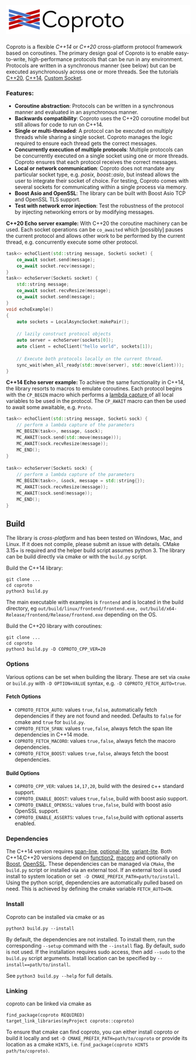 ![](./misc/banner.png)
=====

Coproto is a flexible *C++14* or *C++20* cross-platform protocol framework based on coroutines. The primary design goal of Coproto is to enable easy-to-write, high-performance protocols that can be run in any environment. Protocols are written in a synchronous manner (see below) but can be executed asynchronously across one or more threads. See the tutorials [C++20](https://github.com/ladnir/coproto/blob/master/frontend/cpp20Tutorial.cpp), [C++14](https://github.com/ladnir/coproto/blob/master/frontend/cpp14Tutorial.cpp), [Custom Socket](https://github.com/ladnir/coproto/blob/master/frontend/cpp20Tutorial.cpp).

### Features:
* **Coroutine abstraction**: Protocols can be written in a synchronous manner and evaluated in an asynchronous manner.
* **Backwards compatibility**: Coproto uses the C\++20 coroutine model but still allows for code to run on C++14.
* **Single or multi-threaded**: A protocol can be executed on multiply threads while sharing a single socket. Coproto manages the logic required to ensure each thread gets the correct messages.
* **Concurrently execution of multiple protocols**: Multiple protocols can be concurrently executed on a single socket using one or more threads. Coproto ensures that each protocol receives the correct messages. 
* **Local or network communication**: Coproto does not mandate any particular socket type, e.g. *posix, boost::asio*, but instead allows the user to integrate their socket of choice. For testing, Coproto comes with several sockets for communicating within a single process via memory.
* **Boost Asio and OpenSSL**: The library can be built with Boost Asio TCP and OpenSSL TLS support.
* **Test with network error injection**: Test the robustness of the protocol by injecting networking errors or by modifying messages.
 


**C++20 Echo server example:** 
With C++20 the coroutine machinery can be used. Each socket operations can be `co_awaited` which [possibly] pauses the current protocol and allows other work to be performed by the current thread, e.g. concurrently execute some other protocol. 
```cpp
task<> echoClient(std::string message, Socket& socket) {
    co_await socket.send(message);
    co_await socket.recv(message);
}
task<> echoServer(Socket& socket) {
    std::string message;
    co_await socket.recvResize(message);
    co_await socket.send(message);
}
void echoExample()
{
    auto sockets = LocalAsyncSocket:makePair();
    
    // lazily construct protocol objects
    auto server = echoServer(sockets[0]);
    auto client = echoClient("hello world", sockets[1]);

    // Execute both protocols locally on the current thread.
    sync_wait(when_all_ready(std::move(server), std::move(client)));
}
```

**C++14 Echo server example:**
To achieve the same functionality in C++14, the library resorts to macros to emulate coroutines.  Each protocol begins with the `CP_BEGIN` macro which performs a [lambda capture ](https://en.cppreference.com/w/cpp/language/lambda) of all local variables to be used in the protocol. The `CP_AWAIT` macro can then be used to await some awaitable, e.g. `Proto`.
```cpp
task<> echoClient(std::string message, Socket& sock) {
    // perform a lambda capture of the parameters
    MC_BEGIN(task<>, message, &sock);
    MC_AWAIT(sock.send(std::move(message)));
    MC_AWAIT(sock.recvResize(message));
    MC_END();
}

task<> echoServer(Socket& sock) {
    // perform a lambda capture of the parameters
    MC_BEGIN(task<>, &sock, message = std::string{});
    MC_AWAIT(sock.recvResize(message));
    MC_AWAIT(sock.send(message));
    MC_END();
}
```


## Build

The library is *cross-platform* and has been tested on Windows, Mac, and Linux. 
If it does not compile, please submit an issue with details.
CMake 3.15+ is required and the helper build script assumes python 3. 
The library can be build directly via cmake or with the `build.py` script.

Build the C++14 library:
```
git clone ...
cd coproto
python3 build.py
```
The main executable with examples is `frontend` and is located in the build directory, eg `out/build/linux/frontend/frontend.exe, out/build/x64-Release/frontend/Release/frontend.exe` depending on the OS.

Build the C++20 library with coroutines:
```
git clone ...
cd coproto
python3 build.py -D COPROTO_CPP_VER=20 
```

### Options
Various options can be set when building the library. These are set via `cmake` or `build.py` with `-D OPTION=VALUE` syntax, e.g. `-D COPROTO_FETCH_AUTO=true`.

#### Fetch Options
* `COPROTO_FETCH_AUTO`: values `true,false`, automatically fetch dependencies if they are not found and needed. Defaults to `false` for cmake and `true` for `build.py`.
* `COPROTO_FETCH_SPAN`: values `true,false`, always fetch the span lite dependencies in C\++14 mode.
* `COPROTO_FETCH_MACORO`: values `true,false`, always fetch the macoro dependencies.
* `COPROTO_FETCH_BOOST`: values `true,false`, always fetch the boost dependencies.
#### Build Options
* `COPROTO_CPP_VER`: values `14,17,20`, build with the desired c++ standard support.
* `COPROTO_ENABLE_BOOST`: values `true,false`, build with boost asio support.
* `COPROTO_ENABLE_OPENSSL`: values `true,false`, build with boost asio OpenSSL support.
* `COPROTO_ENABLE_ASSERTS`: values `true,false`,build with optional asserts enabled.

### Dependencies

The C\++14 version requires [span-line](https://github.com/martinmoene/span-lite), [optional-lite](https://github.com/martinmoene/optional-lite), [variant-lite](https://github.com/martinmoene/variant-lite). Both  C\++14,C\++20 versions depend on [function2](https://github.com/Naios/function2), [macoro](https://github.com/ladnir/macoro) and optionally on [Boost](https://www.boost.org/), [OpenSSL](https://www.openssl.org/). These dependencies can be managed via `CMake`, the `build.py` script or installed via an external tool. If an external tool is used install to system location or set  `-D CMAKE_PREFIX_PATH=path/to/install`. Using the python script, dependencies are automatically pulled based on need. This is achieved by defining the cmake variable `FETCH_AUTO=ON`. 


### Install

Coproto can be installed via cmake or as
```
python3 build.py --install 
```
By default, the dependencies are not installed. To install them, run the corresponding `--setup` command with the `--install` flag.
By default, sudo is not used. If the installation requires sudo access, then add `--sudo` to the `build.py` script arguments. 
Install location can be specified by `--install==path/to/install`.

See `python3 build.py --help` for full details.

### Linking
coproto can be linked via cmake as
```
find_package(coproto REQUIRED)
target_link_libraries(myProject coproto::coproto)
```
To ensure that cmake can find coproto, you can either install coproto or build it locally and set `-D CMAKE_PREFIX_PATH=path/to/coproto` or provide its location as a cmake `HINTS`, i.e. `find_package(coproto HINTS path/to/coproto)`.


